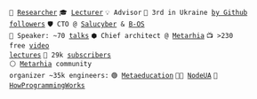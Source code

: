 <code>🔭 [Researcher](https://linkedin.com/in/shemsedinov)</code>
<code>🎓 [Lecturer](https://github.com/HowProgrammingWorks/Index)</code>
<code>💡 Advisor</code>
<code>👷 3rd in Ukraine [by Github followers](https://github.com/search?q=location%3Aukraine)</code>
<code>🛡️ CTO @ [Salucyber](http://metarhia.com/) & [B-OS](https://b-os.tech/)</code><br>
<code>📢 Speaker: ~70 [talks](https://github.com/HowProgrammingWorks/Index/blob/master/Courses/Talks.md)</code>
<code>⬢ Chief architect @ [Metarhia](https://github.com/metarhia)</code>
<code>📺 >230 free [video lectures](https://www.youtube.com/TimurShemsedinov)</code>
<code>🔔 29k [subscribers](https://www.youtube.com/TimurShemsedinov)</code><br>
<code>⚪ [Metarhia](https://github.com/metarhia) community organizer ~35k engineers:</code>
<code>🟢 [Metaeducation](https://github.com/meta-edu/Index/blob/main/Docs/The-Concept-RU.md)</code>
<code>👨‍💻 [NodeUA](https://www.meetup.com/NodeUA/)</code>
<code>🌱 [HowProgrammingWorks](https://www.meetup.com/HowProgrammingWorks/)</code>
